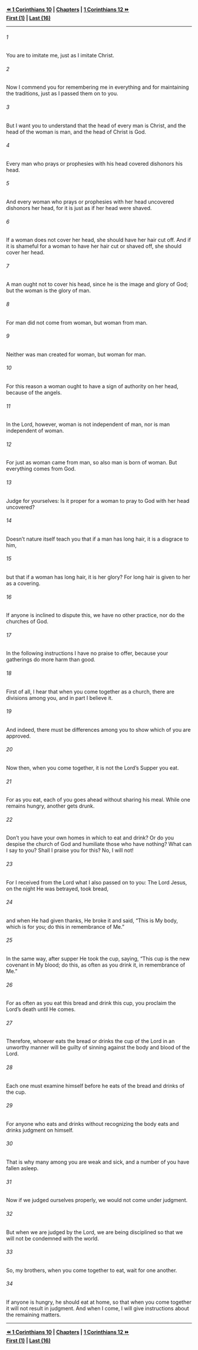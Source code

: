   
**[⏪ 1 Corinthians 10](./1%20Corinthians%2010.md) | [Chapters](./_index.md) | [1 Corinthians 12 ⏩](./1%20Corinthians%2012.md)**  
**[First (1)](./1%20Corinthians%201.md) | [Last (16)](./1%20Corinthians%2016.md)**  
  
---  
  
###### 1  
You are to imitate me, just as I imitate Christ.  
  
###### 2  
Now I commend you for remembering me in everything and for maintaining the traditions, just as I passed them on to you.  
  
###### 3  
But I want you to understand that the head of every man is Christ, and the head of the woman is man, and the head of Christ is God.  
  
###### 4  
Every man who prays or prophesies with his head covered dishonors his head.  
  
###### 5  
And every woman who prays or prophesies with her head uncovered dishonors her head, for it is just as if her head were shaved.  
  
###### 6  
If a woman does not cover her head, she should have her hair cut off. And if it is shameful for a woman to have her hair cut or shaved off, she should cover her head.  
  
###### 7  
A man ought not to cover his head, since he is the image and glory of God; but the woman is the glory of man.  
  
###### 8  
For man did not come from woman, but woman from man.  
  
###### 9  
Neither was man created for woman, but woman for man.  
  
###### 10  
For this reason a woman ought to have a sign of authority on her head, because of the angels.  
  
###### 11  
In the Lord, however, woman is not independent of man, nor is man independent of woman.  
  
###### 12  
For just as woman came from man, so also man is born of woman. But everything comes from God.  
  
###### 13  
Judge for yourselves: Is it proper for a woman to pray to God with her head uncovered?  
  
###### 14  
Doesn’t nature itself teach you that if a man has long hair, it is a disgrace to him,  
  
###### 15  
but that if a woman has long hair, it is her glory? For long hair is given to her as a covering.  
  
###### 16  
If anyone is inclined to dispute this, we have no other practice, nor do the churches of God.  
  
###### 17  
In the following instructions I have no praise to offer, because your gatherings do more harm than good.  
  
###### 18  
First of all, I hear that when you come together as a church, there are divisions among you, and in part I believe it.  
  
###### 19  
And indeed, there must be differences among you to show which of you are approved.  
  
###### 20  
Now then, when you come together, it is not the Lord’s Supper you eat.  
  
###### 21  
For as you eat, each of you goes ahead without sharing his meal. While one remains hungry, another gets drunk.  
  
###### 22  
Don’t you have your own homes in which to eat and drink? Or do you despise the church of God and humiliate those who have nothing? What can I say to you? Shall I praise you for this? No, I will not!  
  
###### 23  
For I received from the Lord what I also passed on to you: The Lord Jesus, on the night He was betrayed, took bread,  
  
###### 24  
and when He had given thanks, He broke it and said, “This is My body, which is for you; do this in remembrance of Me.”  
  
###### 25  
In the same way, after supper He took the cup, saying, “This cup is the new covenant in My blood; do this, as often as you drink it, in remembrance of Me.”  
  
###### 26  
For as often as you eat this bread and drink this cup, you proclaim the Lord’s death until He comes.  
  
###### 27  
Therefore, whoever eats the bread or drinks the cup of the Lord in an unworthy manner will be guilty of sinning against the body and blood of the Lord.  
  
###### 28  
Each one must examine himself before he eats of the bread and drinks of the cup.  
  
###### 29  
For anyone who eats and drinks without recognizing the body eats and drinks judgment on himself.  
  
###### 30  
That is why many among you are weak and sick, and a number of you have fallen asleep.  
  
###### 31  
Now if we judged ourselves properly, we would not come under judgment.  
  
###### 32  
But when we are judged by the Lord, we are being disciplined so that we will not be condemned with the world.  
  
###### 33  
So, my brothers, when you come together to eat, wait for one another.  
  
###### 34  
If anyone is hungry, he should eat at home, so that when you come together it will not result in judgment. And when I come, I will give instructions about the remaining matters.  
  
  
---  
  
**[⏪ 1 Corinthians 10](./1%20Corinthians%2010.md) | [Chapters](./_index.md) | [1 Corinthians 12 ⏩](./1%20Corinthians%2012.md)**  
**[First (1)](./1%20Corinthians%201.md) | [Last (16)](./1%20Corinthians%2016.md)**  
  

